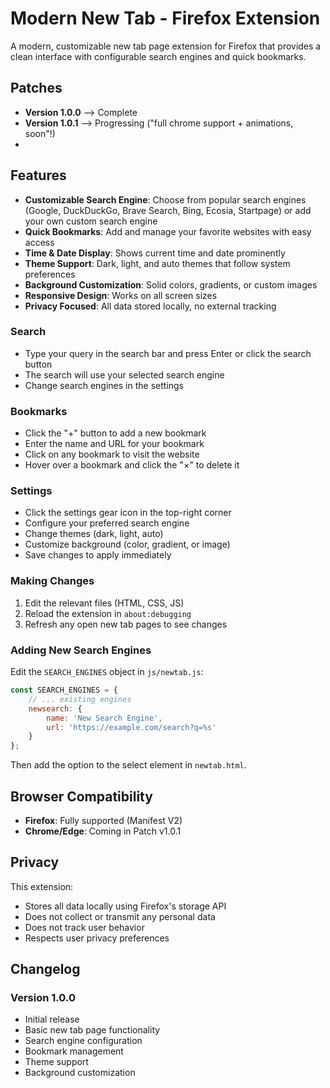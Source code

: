 # Modern New Tab - Firefox Extension

A modern, customizable new tab page extension for Firefox that provides a clean interface with configurable search engines and quick bookmarks.

## Patches
- **Version 1.0.0** --> Complete
- **Version 1.0.1** --> Progressing ("full chrome support + animations, soon"!)
- 
## Features

- **Customizable Search Engine**: Choose from popular search engines (Google, DuckDuckGo, Brave Search, Bing, Ecosia, Startpage) or add your own custom search engine
- **Quick Bookmarks**: Add and manage your favorite websites with easy access
- **Time & Date Display**: Shows current time and date prominently
- **Theme Support**: Dark, light, and auto themes that follow system preferences
- **Background Customization**: Solid colors, gradients, or custom images
- **Responsive Design**: Works on all screen sizes
- **Privacy Focused**: All data stored locally, no external tracking

### Search
- Type your query in the search bar and press Enter or click the search button
- The search will use your selected search engine
- Change search engines in the settings

### Bookmarks
- Click the "+" button to add a new bookmark
- Enter the name and URL for your bookmark
- Click on any bookmark to visit the website
- Hover over a bookmark and click the "×" to delete it

### Settings
- Click the settings gear icon in the top-right corner
- Configure your preferred search engine
- Change themes (dark, light, auto)
- Customize background (color, gradient, or image)
- Save changes to apply immediately

### Making Changes
1. Edit the relevant files (HTML, CSS, JS)
2. Reload the extension in `about:debugging`
3. Refresh any open new tab pages to see changes

### Adding New Search Engines
Edit the `SEARCH_ENGINES` object in `js/newtab.js`:

```javascript
const SEARCH_ENGINES = {
    // ... existing engines
    newsearch: {
        name: 'New Search Engine',
        url: 'https://example.com/search?q=%s'
    }
};
```

Then add the option to the select element in `newtab.html`.

## Browser Compatibility

- **Firefox**: Fully supported (Manifest V2)
- **Chrome/Edge**: Coming in Patch v1.0.1

## Privacy

This extension:
- Stores all data locally using Firefox's storage API
- Does not collect or transmit any personal data
- Does not track user behavior
- Respects user privacy preferences

## Changelog

### Version 1.0.0
- Initial release
- Basic new tab page functionality
- Search engine configuration
- Bookmark management
- Theme support
- Background customization

